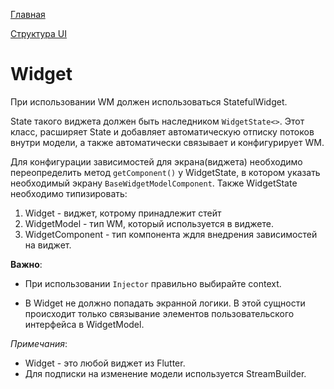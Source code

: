 [Главная](../main.md)

[Структура UI](structure.md)

# Widget

При использовании WM должен использоваться StatefulWidget.

State такого виджета должен быть наследником `WidgetState<>`.
Этот класс, расширяет State и добавляет автоматическую отписку потоков внутри модели,
а также автоматически связывает и конфигурирует WM.

Для конфигурации зависимостей для экрана(виджета) необходимо переопределить метод 
`getComponent()` у WidgetState, в котором указать необходимый экрану `BaseWidgetModelComponent`.
Также WidgetState необходимо типизировать:
1. Widget - виджет, котрому принадлежит стейт
1. WidgetModel - тип WM, который используется в виджете.
1. WidgetComponent - тип  компонента ждля внедрения зависимостей на виджет.

**Важно**: 

- При использовании `Injector` правильно выбирайте context.

- В Widget не должно попадать экранной логики. В этой сущности происходит только связывание 
элементов пользовательского интерфейса в WidgetModel.

*Примечания*:
- Widget - это любой виджет из Flutter.
- Для подписки на изменение модели используется StreamBuilder.
